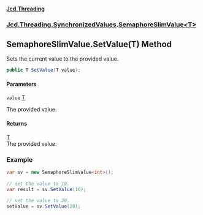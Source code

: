 #### [Jcd.Threading](index.md 'index')
### [Jcd.Threading.SynchronizedValues](Jcd.Threading.SynchronizedValues.md 'Jcd.Threading.SynchronizedValues').[SemaphoreSlimValue&lt;T&gt;](SemaphoreSlimValue_T_.md 'Jcd.Threading.SynchronizedValues.SemaphoreSlimValue<T>')

## SemaphoreSlimValue<T>.SetValue(T) Method

Sets the current value to the provided value.

```csharp
public T SetValue(T value);
```
#### Parameters

<a name='Jcd.Threading.SynchronizedValues.SemaphoreSlimValue_T_.SetValue(T).value'></a>

`value` [T](SemaphoreSlimValue_T_.md#Jcd.Threading.SynchronizedValues.SemaphoreSlimValue_T_.T 'Jcd.Threading.SynchronizedValues.SemaphoreSlimValue<T>.T')

The provided value.

#### Returns
[T](SemaphoreSlimValue_T_.md#Jcd.Threading.SynchronizedValues.SemaphoreSlimValue_T_.T 'Jcd.Threading.SynchronizedValues.SemaphoreSlimValue<T>.T')  
The provided value.

### Example
  
```csharp  
var sv = new SemaphoreSlimValue<int>();  
  
// set the value to 10.  
var result = sv.SetValue(10);  
  
// set the value to 20.  
setValue = sv.SetValue(20);  
```